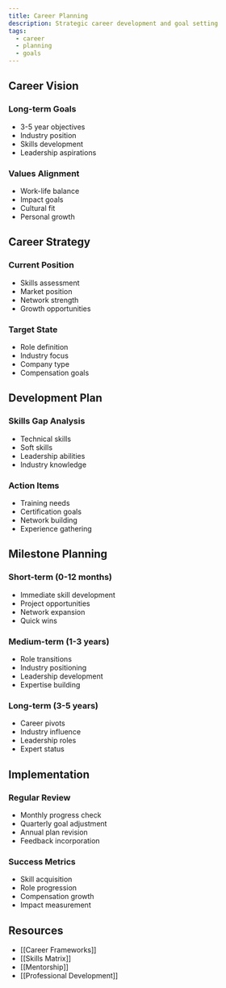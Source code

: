 ```yaml
---
title: Career Planning
description: Strategic career development and goal setting
tags:
  - career
  - planning
  - goals
---
```


## Career Vision

### Long-term Goals
- 3-5 year objectives
- Industry position
- Skills development
- Leadership aspirations

### Values Alignment
- Work-life balance
- Impact goals
- Cultural fit
- Personal growth

## Career Strategy

### Current Position
- Skills assessment
- Market position
- Network strength
- Growth opportunities

### Target State
- Role definition
- Industry focus
- Company type
- Compensation goals

## Development Plan

### Skills Gap Analysis
- Technical skills
- Soft skills
- Leadership abilities
- Industry knowledge

### Action Items
- Training needs
- Certification goals
- Network building
- Experience gathering

## Milestone Planning

### Short-term (0-12 months)
- Immediate skill development
- Project opportunities
- Network expansion
- Quick wins

### Medium-term (1-3 years)
- Role transitions
- Industry positioning
- Leadership development
- Expertise building

### Long-term (3-5 years)
- Career pivots
- Industry influence
- Leadership roles
- Expert status

## Implementation

### Regular Review
- Monthly progress check
- Quarterly goal adjustment
- Annual plan revision
- Feedback incorporation

### Success Metrics
- Skill acquisition
- Role progression
- Compensation growth
- Impact measurement

## Resources
- [[Career Frameworks]]
- [[Skills Matrix]]
- [[Mentorship]]
- [[Professional Development]]
